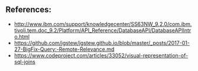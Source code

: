 
## References:

- http://www.ibm.com/support/knowledgecenter/SS63NW_9.2.0/com.ibm.tivoli.tem.doc_9.2/Platform/API_Reference/DatabaseAPI/DatabaseAPIIntro.html
- https://github.com/jgstew/jgstew.github.io/blob/master/_posts/2017-01-27-BigFix-Query:-Remote-Relevance.md
- https://www.codeproject.com/articles/33052/visual-representation-of-sql-joins
